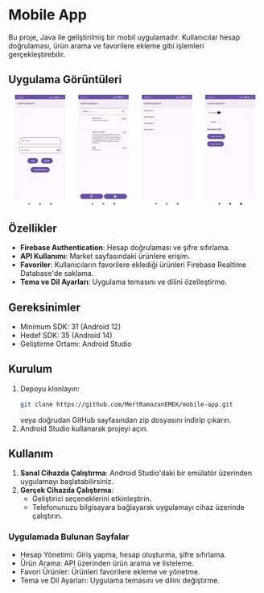 # Mobile App

Bu proje, Java ile geliştirilmiş bir mobil uygulamadır. Kullanıcılar hesap doğrulaması, ürün arama ve favorilere ekleme gibi işlemleri gerçekleştirebilir.

## Uygulama Görüntüleri
<div style="display: flex; justify-content: space-around;">
    <img src="./images/Giris_Ekrani.jpg" width="100" alt="Giriş Ekranı">
    <img src="./images/Urunler_Ekrani.jpg" width="100" alt="Ürün Arama Ekranı">
    <img src="./images/Favoriler_Ekrani.jpg" width="100" alt="Favoriler Ekranı">
    <img src="./images/Ayarlar_Ekrani.jpg" width="100" alt="Ayarlar Ekranı">
</div>

## Özellikler

- **Firebase Authentication**: Hesap doğrulaması ve şifre sıfırlama.
- **API Kullanımı**: Market sayfasındaki ürünlere erişim.
- **Favoriler**: Kullanıcıların favorilere eklediği ürünleri Firebase Realtime Database'de saklama.
- **Tema ve Dil Ayarları**: Uygulama temasını ve dilini özelleştirme.

## Gereksinimler

- Minimum SDK: 31 (Android 12)
- Hedef SDK: 35 (Android 14)
- Geliştirme Ortamı: Android Studio

## Kurulum

1. Depoyu klonlayın:
    ```bash
    git clone https://github.com/MertRamazanEMEK/mobile-app.git
    ```
    veya doğrudan GitHub sayfasından zip dosyasını indirip çıkarın.
2. Android Studio kullanarak projeyi açın.

## Kullanım

1. **Sanal Cihazda Çalıştırma**: Android Studio'daki bir emülatör üzerinden uygulamayı başlatabilirsiniz.
2. **Gerçek Cihazda Çalıştırma**:
    - Geliştirici seçeneklerini etkinleştirin.
    - Telefonunuzu bilgisayara bağlayarak uygulamayı cihaz üzerinde çalıştırın.

### Uygulamada Bulunan Sayfalar

- Hesap Yönetimi: Giriş yapma, hesap oluşturma, şifre sıfırlama.
- Ürün Arama: API üzerinden ürün arama ve listeleme.
- Favori Ürünler: Ürünleri favorilere ekleme ve yönetme.
- Tema ve Dil Ayarları: Uygulama temasını ve dilini değiştirme.
